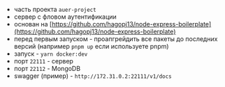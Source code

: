 * часть проекта `auer-project`
* сервер с фловом аутентификации
* основан на [https://github.com/hagopj13/node-express-boilerplate](https://github.com/hagopj13/node-express-boilerplate)
* перед первым запуском - проапгрейдить все пакеты до последних версий (например `pnpm up` если используете pnpm)
* запуск - `yarn docker:dev`
* порт `22111` - сервер
* порт `22112` - MongoDB
* swagger (пример) - `http://172.31.0.2:22111/v1/docs`
